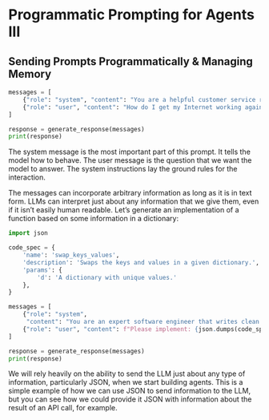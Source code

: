 # Programmatic Prompting for Agents III

## Sending Prompts Programmatically & Managing Memory


```python
messages = [
    {"role": "system", "content": "You are a helpful customer service representative. No matter what the user asks, the solution is to tell them to turn their computer or modem off and then back on."},
    {"role": "user", "content": "How do I get my Internet working again."}
]

response = generate_response(messages)
print(response)

```

The system message is the most important part of this prompt. It tells the model how to behave. The user message is the question that we want the model to answer. The system instructions lay the ground rules for the interaction.

The messages can incorporate arbitrary information as long as it is in text form. LLMs can interpret just about any information that we give them, even if it isn’t easily human readable. Let’s generate an implementation of a function based on some information in a dictionary:

```python
import json

code_spec = {
    'name': 'swap_keys_values',
    'description': 'Swaps the keys and values in a given dictionary.',
    'params': {
        'd': 'A dictionary with unique values.'
    },
}

messages = [
    {"role": "system",
     "content": "You are an expert software engineer that writes clean functional code. You always document your functions."},
    {"role": "user", "content": f"Please implement: {json.dumps(code_spec)}"}
]

response = generate_response(messages)
print(response)

```

We will rely heavily on the ability to send the LLM just about any type of information, particularly JSON, when we start building agents. This is a simple example of how we can use JSON to send information to the LLM, but you can see how we could provide it JSON with information about the result of an API call, for example.